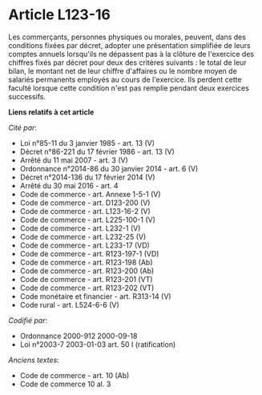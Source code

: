 # Article L123-16

Les commerçants, personnes physiques ou morales, peuvent, dans des conditions fixées par décret, adopter une présentation
simplifiée de leurs comptes annuels lorsqu'ils ne dépassent pas à la clôture de l'exercice des chiffres fixés par décret pour
deux des critères suivants : le total de leur bilan, le montant net de leur chiffre d'affaires ou le nombre moyen de salariés
permanents employés au cours de l'exercice. Ils perdent cette faculté lorsque cette condition n'est pas remplie pendant deux
exercices successifs.

**Liens relatifs à cet article**

_Cité par_:

  - Loi n°85-11 du 3 janvier 1985 - art. 13 (V)
  - Décret n°86-221 du 17 février 1986 - art. 13 (V)
  - Arrêté du 11 mai 2007 - art. 3 (V)
  - Ordonnance n°2014-86 du 30 janvier 2014 - art. 6 (V)
  - Décret n°2014-136 du 17 février 2014 (V)
  - Arrêté du 30 mai 2016 - art. 4
  - Code de commerce - art. Annexe 1-5-1 (V)
  - Code de commerce - art. D123-200 (V)
  - Code de commerce - art. L123-16-2 (V)
  - Code de commerce - art. L225-100-1 (V)
  - Code de commerce - art. L232-1 (V)
  - Code de commerce - art. L232-25 (V)
  - Code de commerce - art. L233-17 (VD)
  - Code de commerce - art. R123-197-1 (VD)
  - Code de commerce - art. R123-198 (Ab)
  - Code de commerce - art. R123-200 (Ab)
  - Code de commerce - art. R123-201 (VT)
  - Code de commerce - art. R123-202 (VT)
  - Code monétaire et financier - art. R313-14 (V)
  - Code rural - art. L524-6-6 (V)

_Codifié par_:

  - Ordonnance 2000-912 2000-09-18
  - Loi n°2003-7 2003-01-03 art. 50 I (ratification)

_Anciens textes_:

  - Code de commerce - art. 10 (Ab)
  - Code de commerce 10 al. 3
